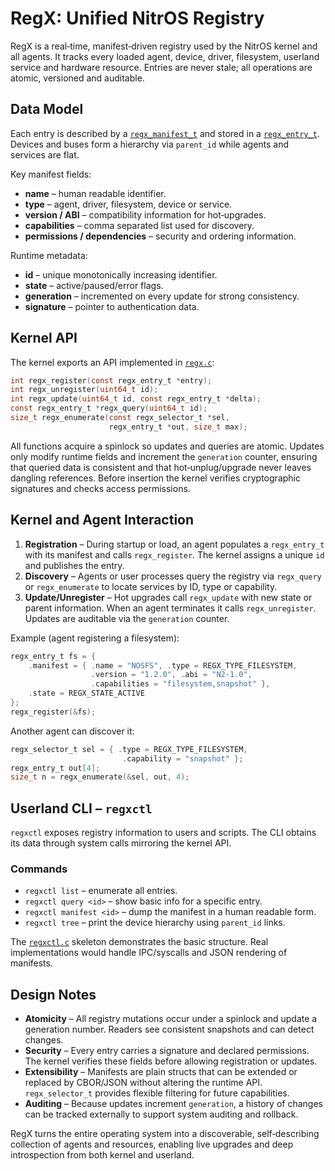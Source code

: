 # RegX: Unified NitrOS Registry

RegX is a real‑time, manifest‑driven registry used by the NitrOS kernel and all
agents. It tracks every loaded agent, device, driver, filesystem, userland
service and hardware resource. Entries are never stale; all operations are
atomic, versioned and auditable.

## Data Model

Each entry is described by a [`regx_manifest_t`](../include/regx.h) and stored in
a [`regx_entry_t`](../include/regx.h). Devices and buses form a hierarchy via
`parent_id` while agents and services are flat.

Key manifest fields:

- **name** – human readable identifier.
- **type** – agent, driver, filesystem, device or service.
- **version / ABI** – compatibility information for hot‑upgrades.
- **capabilities** – comma separated list used for discovery.
- **permissions / dependencies** – security and ordering information.

Runtime metadata:

- **id** – unique monotonically increasing identifier.
- **state** – active/paused/error flags.
- **generation** – incremented on every update for strong consistency.
- **signature** – pointer to authentication data.

## Kernel API

The kernel exports an API implemented in [`regx.c`](../kernel/regx.c):

```c
int regx_register(const regx_entry_t *entry);
int regx_unregister(uint64_t id);
int regx_update(uint64_t id, const regx_entry_t *delta);
const regx_entry_t *regx_query(uint64_t id);
size_t regx_enumerate(const regx_selector_t *sel,
                      regx_entry_t *out, size_t max);
```

All functions acquire a spinlock so updates and queries are atomic. Updates only
modify runtime fields and increment the `generation` counter, ensuring that
queried data is consistent and that hot‑unplug/upgrade never leaves dangling
references. Before insertion the kernel verifies cryptographic signatures and
checks access permissions.

## Kernel and Agent Interaction

1. **Registration** – During startup or load, an agent populates a
   `regx_entry_t` with its manifest and calls `regx_register`. The kernel
   assigns a unique `id` and publishes the entry.
2. **Discovery** – Agents or user processes query the registry via
   `regx_query` or `regx_enumerate` to locate services by ID, type or
   capability.
3. **Update/Unregister** – Hot upgrades call `regx_update` with new state or
   parent information. When an agent terminates it calls `regx_unregister`.
   Updates are auditable via the `generation` counter.

Example (agent registering a filesystem):

```c
regx_entry_t fs = {
    .manifest = { .name = "NOSFS", .type = REGX_TYPE_FILESYSTEM,
                  .version = "1.2.0", .abi = "N2-1.0",
                  .capabilities = "filesystem,snapshot" },
    .state = REGX_STATE_ACTIVE
};
regx_register(&fs);
```

Another agent can discover it:

```c
regx_selector_t sel = { .type = REGX_TYPE_FILESYSTEM,
                         .capability = "snapshot" };
regx_entry_t out[4];
size_t n = regx_enumerate(&sel, out, 4);
```

## Userland CLI – `regxctl`

`regxctl` exposes registry information to users and scripts. The CLI obtains
its data through system calls mirroring the kernel API.

### Commands

- `regxctl list` – enumerate all entries.
- `regxctl query <id>` – show basic info for a specific entry.
- `regxctl manifest <id>` – dump the manifest in a human readable form.
- `regxctl tree` – print the device hierarchy using `parent_id` links.

The [`regxctl.c`](../user/agents/regxctl/regxctl.c) skeleton demonstrates the
basic structure. Real implementations would handle IPC/syscalls and JSON
rendering of manifests.

## Design Notes

- **Atomicity** – All registry mutations occur under a spinlock and update a
  generation number. Readers see consistent snapshots and can detect changes.
- **Security** – Every entry carries a signature and declared permissions. The
  kernel verifies these fields before allowing registration or updates.
- **Extensibility** – Manifests are plain structs that can be extended or
  replaced by CBOR/JSON without altering the runtime API. `regx_selector_t`
  provides flexible filtering for future capabilities.
- **Auditing** – Because updates increment `generation`, a history of changes can
  be tracked externally to support system auditing and rollback.

RegX turns the entire operating system into a discoverable, self‑describing
collection of agents and resources, enabling live upgrades and deep introspection
from both kernel and userland.
